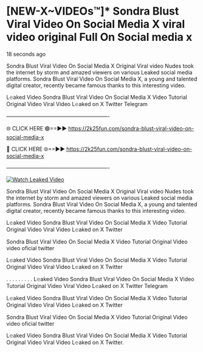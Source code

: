 # [NEW-X~VIDEOs™]* Sondra Blust Viral Video On Social Media X viral video original Full On Social media x

18 seconds ago

Sondra Blust Viral Video On Social Media X Original Viral video Nudes took the internet by storm and amazed viewers on various Leaked social media platforms. Sondra Blust Viral Video On Social Media X, a young and talented digital creator, recently became famous thanks to this interesting video.

L𝚎aked Video Sondra Blust Viral Video On Social Media X Video Tutorial Original Video Viral Video L𝚎aked on X Twitter Telegram

———————————————————-

🌐 CLICK HERE 🟢==►► https://2k25fun.com/sondra-blust-viral-video-on-social-media-x

🔴 CLICK HERE 🌐==►► https://2k25fun.com/sondra-blust-viral-video-on-social-media-x

———————————————————-

[![Watch Leaked Video](https://miro.medium.com/v2/resize:fit:828/format:webp/1*cilzJN44JGOrTw9NJCrNHA.gif "Watch Leaked Video")](https://2k25fun.com/sondra-blust-viral-video-on-social-media-x)

Sondra Blust Viral Video On Social Media X Original Viral video Nudes took the internet by storm and amazed viewers on various Leaked social media platforms. Sondra Blust Viral Video On Social Media X, a young and talented digital creator, recently became famous thanks to this interesting video.

L𝚎aked Video Sondra Blust Viral Video On Social Media X Video Tutorial Original Video Viral Video L𝚎aked on X Twitter

Sondra Blust Viral Video On Social Media X Video Tutorial Original Video video oficial twitter

L𝚎aked Video Sondra Blust Viral Video On Social Media X Video Tutorial Original Video Viral Video L𝚎aked on X Twitter

. . . . . . . . . L𝚎aked Video Sondra Blust Viral Video On Social Media X Video Tutorial Original Video Viral Video L𝚎aked on X Twitter Telegram

L𝚎aked Video Sondra Blust Viral Video On Social Media X Video Tutorial Original Video Viral Video L𝚎aked on X Twitter

Sondra Blust Viral Video On Social Media X Video Tutorial Original Video video oficial twitter

L𝚎aked Video Sondra Blust Viral Video On Social Media X Video Tutorial Original Video Viral Video L𝚎aked on X Twitter.